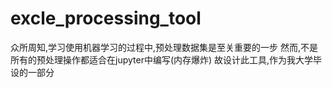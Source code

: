 # excle_processing_tool
众所周知,学习使用机器学习的过程中,预处理数据集是至关重要的一步
然而,不是所有的预处理操作都适合在jupyter中编写(内存爆炸)
故设计此工具,作为我大学毕设的一部分
